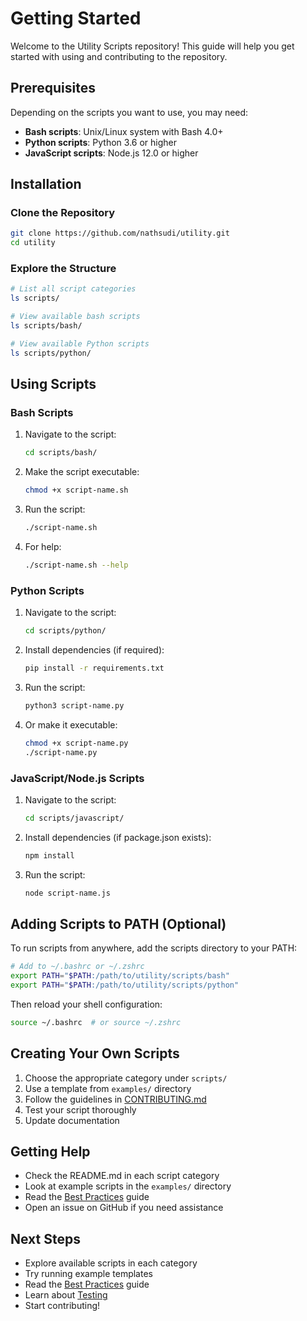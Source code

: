 # Getting Started

Welcome to the Utility Scripts repository! This guide will help you get started with using and contributing to the repository.

## Prerequisites

Depending on the scripts you want to use, you may need:

- **Bash scripts**: Unix/Linux system with Bash 4.0+
- **Python scripts**: Python 3.6 or higher
- **JavaScript scripts**: Node.js 12.0 or higher

## Installation

### Clone the Repository

```bash
git clone https://github.com/nathsudi/utility.git
cd utility
```

### Explore the Structure

```bash
# List all script categories
ls scripts/

# View available bash scripts
ls scripts/bash/

# View available Python scripts
ls scripts/python/
```

## Using Scripts

### Bash Scripts

1. Navigate to the script:
   ```bash
   cd scripts/bash/
   ```

2. Make the script executable:
   ```bash
   chmod +x script-name.sh
   ```

3. Run the script:
   ```bash
   ./script-name.sh
   ```

4. For help:
   ```bash
   ./script-name.sh --help
   ```

### Python Scripts

1. Navigate to the script:
   ```bash
   cd scripts/python/
   ```

2. Install dependencies (if required):
   ```bash
   pip install -r requirements.txt
   ```

3. Run the script:
   ```bash
   python3 script-name.py
   ```

4. Or make it executable:
   ```bash
   chmod +x script-name.py
   ./script-name.py
   ```

### JavaScript/Node.js Scripts

1. Navigate to the script:
   ```bash
   cd scripts/javascript/
   ```

2. Install dependencies (if package.json exists):
   ```bash
   npm install
   ```

3. Run the script:
   ```bash
   node script-name.js
   ```

## Adding Scripts to PATH (Optional)

To run scripts from anywhere, add the scripts directory to your PATH:

```bash
# Add to ~/.bashrc or ~/.zshrc
export PATH="$PATH:/path/to/utility/scripts/bash"
export PATH="$PATH:/path/to/utility/scripts/python"
```

Then reload your shell configuration:
```bash
source ~/.bashrc  # or source ~/.zshrc
```

## Creating Your Own Scripts

1. Choose the appropriate category under `scripts/`
2. Use a template from `examples/` directory
3. Follow the guidelines in [CONTRIBUTING.md](../CONTRIBUTING.md)
4. Test your script thoroughly
5. Update documentation

## Getting Help

- Check the README.md in each script category
- Look at example scripts in the `examples/` directory
- Read the [Best Practices](best-practices.md) guide
- Open an issue on GitHub if you need assistance

## Next Steps

- Explore available scripts in each category
- Try running example templates
- Read the [Best Practices](best-practices.md) guide
- Learn about [Testing](testing-guide.md)
- Start contributing!
